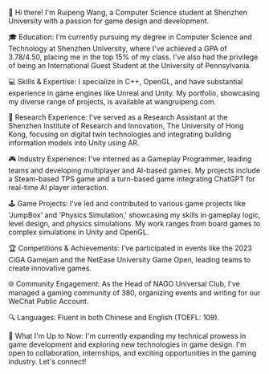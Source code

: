 👋 Hi there! I'm Ruipeng Wang, a Computer Science student at Shenzhen University with a passion for game design and development.

🎓 Education: I'm currently pursuing my degree in Computer Science and Technology at Shenzhen University, where I've achieved a GPA of 3.78/4.50, placing me in the top 15% of my class. I've also had the privilege of being an International Guest Student at the University of Pennsylvania.

💻 Skills & Expertise: I specialize in C++, OpenGL, and have substantial experience in game engines like Unreal and Unity. My portfolio, showcasing my diverse range of projects, is available at wangruipeng.com.

🔬 Research Experience: I've served as a Research Assistant at the Shenzhen Institute of Research and Innovation, The University of Hong Kong, focusing on digital twin technologies and integrating building information models into Unity using AR.

🎮 Industry Experience: I've interned as a Gameplay Programmer, leading teams and developing multiplayer and AI-based games. My projects include a Steam-based TPS game and a turn-based game integrating ChatGPT for real-time AI player interaction.

🕹️ Game Projects: I've led and contributed to various game projects like 'JumpBox' and 'Physics Simulation,' showcasing my skills in gameplay logic, level design, and physics simulations. My work ranges from board games to complex simulations in Unity and OpenGL.

🏆 Competitions & Achievements: I've participated in events like the 2023 CiGA Gamejam and the NetEase University Game Open, leading teams to create innovative games.

🌐 Community Engagement: As the Head of NAGO Universal Club, I've managed a gaming community of 380, organizing events and writing for our WeChat Public Account.

🔍 Languages: Fluent in both Chinese and English (TOEFL: 109).

🌟 What I'm Up to Now: I'm currently expanding my technical prowess in game development and exploring new technologies in game design. I'm open to collaboration, internships, and exciting opportunities in the gaming industry. Let's connect!
